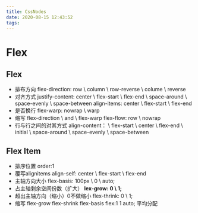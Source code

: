 ```yaml
---
title: CssNodes
date: 2020-08-15 12:43:52
tags:
---
```

# Flex
## Flex
- 排布方向
flex-direction: row   \ column   \ row-reverse   \ colume   \ reverse
- 对齐方式
justify-content: center   \ flex-start \ flex-end \ space-around \ space-evenly \ space-between
align-items: center   \ flex-start   \ flex-end
- 是否换行
flex-warp: nowrap   \ warp
- 缩写 flex-direction   \ and   \ flex-warp
flex-flow: row   \ nowrap
- 行与行之间的对其方式
align-content：   \ flex-start   \ center   \ flex-end   \ initial   \ space-around   \ space-evenly   \ space-between

## Flex Item
- 排序位置
order:1
- 覆写alignitems
align-self: center   \ flex-start   \ flex-end 
- 主轴方向大小
flex-basis: 100px   \ 0   \ auto;
- 占主轴剩余空间份数（扩大）
__lex-grow: 0   \ 1;__
- 超出主轴方向（缩小）0不做缩小
flex-thrink: 0   \ 1; 
- 缩写 flex-grow flex-shrink flex-basis 
flex:1 1 auto; 平均分配